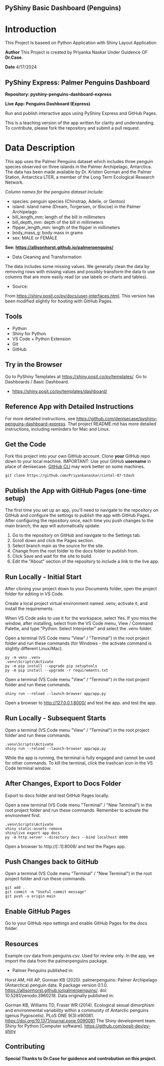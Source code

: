 ## PyShiny Basic Dashboard (Penguins)

# Introduction

This Project Is baseed on Python Application with Shiny Layout Application

**Author**
This Project is created by Priyanka Naskar Under Guidence OF **Dr.Case**.

 **Date** 
4/17/2024

## PyShiny Express: Palmer Penguins Dashboard 

**Repository: pyshiny-penguins-dashboard-express** 

**Live App: Penguins Dashboard (Express)**

Run and publish interactive apps using PyShiny Express and GitHub Pages.

This is a teaching version of the app written for clarity and understanding. To contribute, please fork the repository and submit a pull request.

# Data Description
This app uses the Palmer Penguins dataset which includes three penguin species observed on three islands in the Palmer Archipelago, Antarctica. The data has been made available by Dr. Kristen Gorman and the Palmer Station, Antarctica LTER, a member of the Long Term Ecological Research Network.

*Column names for the penguins dataset include:*

*  species: penguin species (Chinstrap, Adelie, or Gentoo)
*  island: island name (Dream, Torgersen, or Biscoe) in the Palmer Archipelago
*  bill_length_mm: length of the bill in millimeters
*  bill_depth_mm: depth of the bill in millimeters
*  flipper_length_mm: length of the flipper in millimeters
*  body_mass_g: body mass in grams
*  sex: MALE or FEMALE

**See: https://allisonhorst.github.io/palmerpenguins/**

* Data Cleaning and Transformation

The data includes some missing values. We generally clean the data by removing rows with missing values and possibly transform the data to use columns that are more easily read (or use labels on charts and tables).

* Source:

From https://shiny.posit.co/py/docs/user-interfaces.html. This version has been modified slightly for hosting with GitHub Pages.

## Tools

- Python
- Shiny for Python
- VS Code + Python Extension
- Git
- GitHub

## Try in the Browser

Go to PyShiny Templates at <https://shiny.posit.co/py/templates/>.
Go to Dashboards / Basic Dashboard.

- <https://shiny.posit.co/py/templates/dashboard/>

## Reference App with Detailed Instructions

For more detailed instructions, see <https://github.com/denisecase/pyshiny-penguins-dashboard-express>.
That project README.md has more detailed instructions, including reminders for Mac and Linux. 

## Get the Code

Fork this project into your own GitHub account.
Clone **your** GitHub repo down to your local machine.
IMPORTANT: Use your GitHub **username** in place of denisecase.
[GitHub CLI](https://cli.github.com/) may work better on some machines.

```shell
git clone https://github.com/Priyankanaskar/cintel-07-tdash
```
## Publish the App with GitHub Pages (one-time setup)

The first time you set up an app, you'll need to navigate to the repository on GitHub and configure the settings to publish the app with GitHub Pages. After configuring the repository once, each time you push changes to the main branch, the app will automatically update.


1. Go to the repository on GitHub and navigate to the Settings tab.
2. Scroll down and click the Pages section.
3. Select branch main as the source for the site.
4. Change from the root folder to the docs folder to publish from.
5. Click Save and wait for the site to build.
6. Edit the "About" section of the repository to include a link to the live app.

## Run Locally - Initial Start

After cloning your project down to your Documents folder, open the project folder for editing in VS Code.

Create a local project virtual environment named .venv, activate it, and install the requirements.

When VS Code asks to use it for the workspace, select Yes.
If you miss the window, after installing, select from the VS Code menu, View / Command Palette, and type "Python: Select Interpreter" and select the .venv folder.

Open a terminal (VS Code menu "View" / "Terminal") in the root project folder and run these commands (for Windows - the activate command is slightly different Linux/Mac).

```shell
py -m venv .venv
.venv\Scripts\Activate
py -m pip install --upgrade pip setuptools
py -m pip install --upgrade -r requirements.txt
```

Open a terminal (VS Code menu "View" / "Terminal") in the root project folder and run these commands.

```shell
shiny run --reload --launch-browser app/app.py
```

 Open a browser to http://127.0.0.1:8000/ and test the app. and test the app.
 

## Run Locally - Subsequent Starts

Open a terminal (VS Code menu "View" / "Terminal") in the root project folder and run these commands.

```shell
.venv\Scripts\Activate
shiny run --reload --launch-browser app/app.py
```

While the app is running, the terminal is fully engaged and cannot be used for other commands. 
To kill the terminal, click the trashcan icon in the VS Code terminal window. 

## After Changes, Export to Docs Folder

Export to docs folder and test GitHub Pages locally.

Open a new terminal (VS Code menu "Terminal" / "New Terminal") in the root project folder and run these commands. 
Remember to activate the environment first. 

```shell
.venv\Scripts\Activate
shiny static-assets remove
shinylive export app docs
py -m http.server --directory docs --bind localhost 8008
```

Open a browser to http://[::1]:8008/ and test the Pages app. 

## Push Changes back to GitHub

Open a terminal (VS Code menu "Terminal" / "New Terminal") in the root project folder and run these commands.

```shell
git add .
git commit -m "Useful commit message"
git push -u origin main
```

## Enable GitHub Pages

Go to your GitHub repo settings and enable GitHub Pages for the docs folder.

## Resources

Example csv data from penguins.csv. Used for review only. In the app, we import the data from the palmerpenguins package.

* Palmer Penguins published in:

Horst AM, Hill AP, Gorman KB (2020). palmerpenguins: Palmer Archipelago (Antarctica) penguin data. R package version 0.1.0. https://allisonhorst.github.io/palmerpenguins/. doi: 10.5281/zenodo.3960218.
Data originally published in:

Gorman KB, Williams TD, Fraser WR (2014). Ecological sexual dimorphism and environmental variability within a community of Antarctic penguins (genus Pygoscelis). PLoS ONE 9(3):e90081. https://doi.org/10.1371/journal.pone.0090081
The Shiny development team. Shiny for Python [Computer software]. https://github.com/posit-dev/py-shiny

## Contributing

**Special Thanks to Dr.Case for guidence and controbution on this project.**